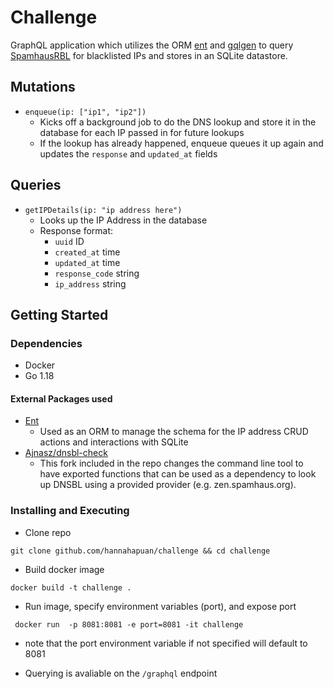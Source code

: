 # Challenge

GraphQL application which utilizes the ORM [ent](https://entgo.io/) and [gqlgen](https://gqlgen.com/) to query [SpamhausRBL](https://www.spamhaus.org/) for blacklisted IPs and stores in an SQLite datastore.

## Mutations
- `enqueue(ip: ["ip1", "ip2"])`
  - Kicks off a background job to do the DNS lookup and store it in the database for each IP passed in for future lookups
  - If the lookup has already happened, enqueue queues it up again and updates the `response` and `updated_at` fields

## Queries
- `getIPDetails(ip: "ip address here")`
  - Looks up the IP Address in the database
  - Response format:
    - `uuid` ID
    - `created_at` time
    - `updated_at` time
    - `response_code` string
    - `ip_address` string

## Getting Started

### Dependencies

* Docker
* Go 1.18

#### External Packages used
- [Ent](https://entgo.io/) 
  - Used as an ORM to manage the schema for the IP address CRUD actions and interactions with SQLite
- [Ajnasz/dnsbl-check](github.com/Ajnasz/dnsbl-check)
  - This fork included in the repo changes the command line tool to have exported functions that can be used as a dependency to look up DNSBL using a provided provider (e.g. zen.spamhaus.org).

### Installing and Executing

- Clone repo
```
git clone github.com/hannahapuan/challenge && cd challenge
```

- Build docker image
```
docker build -t challenge .
```

- Run image, specify environment variables (port), and expose port
```
 docker run  -p 8081:8081 -e port=8081 -it challenge

```
* note that the port environment variable if not specified will default to 8081

- Querying is avaliable on the `/graphql` endpoint